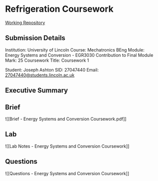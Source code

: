 
# Refrigeration Coursework

[Working Repository](https://github.com/jasht1/Uni-Projects/tree/master/Energy%20Systems%20and%20Conversion/CourseWork)
## Submission Details
Institution: University of Lincoln
Course: Mechatronics BEng
Module: Energy Systems and Conversion - EGR3030
Contribution to Final Module Mark: 25 
Coursework Title: Coursework 1

Student: Joseph Ashton
SID: 27047440
Email: 27047440@students.lincoln.ac.uk

## Executive Summary

## Brief
![[Brief - Energy Systems and Conversion Coursework.pdf]]


## Lab
![[Lab Notes - Energy Systems and Conversion Coursework]]
## Questions
![[Questions - Energy Systems and Conversion Coursework]]
